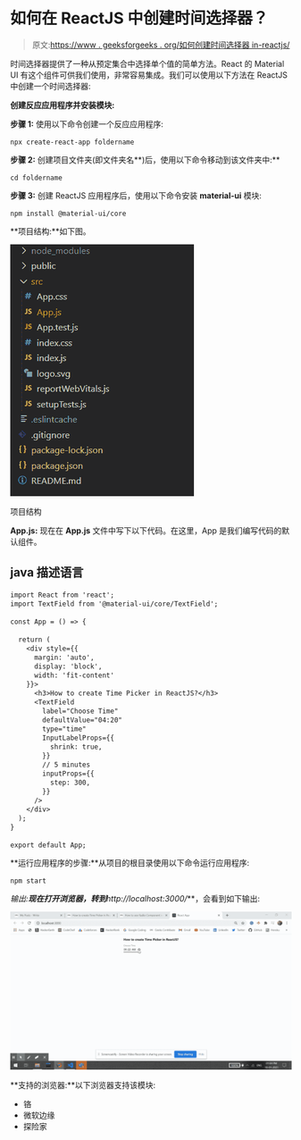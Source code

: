# 如何在 ReactJS 中创建时间选择器？

> 原文:[https://www . geeksforgeeks . org/如何创建时间选择器 in-reactjs/](https://www.geeksforgeeks.org/how-to-create-time-picker-in-reactjs/)

时间选择器提供了一种从预定集合中选择单个值的简单方法。React 的 Material UI 有这个组件可供我们使用，非常容易集成。我们可以使用以下方法在 ReactJS 中创建一个时间选择器:

**创建反应应用程序并安装模块:**

**步骤 1:** 使用以下命令创建一个反应应用程序:

```
npx create-react-app foldername
```

**步骤 2:** 创建项目文件夹(即文件夹名**)后，使用以下命令移动到该文件夹中:**

```
cd foldername
```

**步骤 3:** 创建 ReactJS 应用程序后，使用以下命令安装 **material-ui** 模块:

```
npm install @material-ui/core
```

**项目结构:**如下图。

![](img/f04ae0d8b722a9fff0bd9bd138b29c23.png)

项目结构

**App.js:** 现在在 **App.js** 文件中写下以下代码。在这里，App 是我们编写代码的默认组件。

## java 描述语言

```
import React from 'react';
import TextField from '@material-ui/core/TextField';

const App = () => {

  return (
    <div style={{
      margin: 'auto',
      display: 'block',
      width: 'fit-content'
    }}>
      <h3>How to create Time Picker in ReactJS?</h3>
      <TextField
        label="Choose Time"
        defaultValue="04:20"
        type="time"
        InputLabelProps={{
          shrink: true,
        }}
        // 5 minutes
        inputProps={{
          step: 300,
        }}
      />
    </div>
  );
}

export default App;
```

**运行应用程序的步骤:**从项目的根目录使用以下命令运行应用程序:

```
npm start
```

**输出:**现在打开浏览器，转到***http://localhost:3000/***，会看到如下输出:

![](img/10d860f4284023f9184cd6a4363f5d37.png)

**支持的浏览器:**以下浏览器支持该模块:

*   铬
*   微软边缘
*   探险家